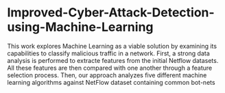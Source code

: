 # Improved-Cyber-Attack-Detection-using-Machine-Learning

This work explores Machine Learning as a viable solution by examining its capabilities to classify malicious traffic in a network. First, a strong data analysis is performed to extracte features from the initial Netflow datasets. All these features are then compared with one another through a feature selection process. Then, our approach analyzes five different machine learning algorithms against NetFlow dataset containing common bot-nets
